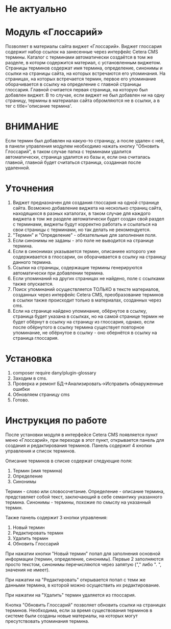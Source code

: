 # Не актуально

# Модуль «Глоссарий»
Позволяет в материалы сайта виджет «Глоссарий». Виджет глоссария содержит набор ссылок на занесенные через интерфейс Cetera CMS термины. Каталог с терминами автоматически создаётся в том же разделе, в которм содержится материал, с установленным виджетом. Страницы терминов содержат имя термина, определение, синонимы и ссылки на страницы сайта, на которых встречаются его упоминания. На страницах, на которых встречается термин, первое его упоминание оборачивается в ссылку на определение с главной страницы глоссария. Главной считается первая страница, на которую был добавлен виджет. В то случае, если виджет не был добавлен ни на одну страницу, термины в материалах сайта обромляются не в ссылки, а в тег <abbr> с title='описание термина'. 

# ВНИМАНИЕ
Если термин был добавлен на какую-то страницу, а после удален с неё, в панели управления модулем необходимо нажать кнопку "Обновить Глоссарий", в таком случае папка с терминами удалится автоматически, страница удалится из базы и, если она считалась главной, главной будет считаться страница, созданная после удаленной.

# Уточнения
1. Виджет предназначен для создания глоссария на одной странице сайта. Возможно добавление виджета на несколько страниц сайта, находящихся в разных каталогах, в таком случае для каждого виджета в том же разделе автоматически будет создан свой раздел с терминами, виджеты будут корректно работать и ссылаться на свои страницы с терминами, но так делать не рекомендуется.
2. "Термин" и "Определение" - обязательные для заполнения поля.
3. Если синонимы не заданы - это поле не выводится на странице термина.
4. Если в синонимах указывается термин, описаниее которого уже содерживается в глоссарии, он оборачивается в ссылку на страницу данного термина.
5. Ссылки на страницы, содержащие термины генерируются автоматически при добавлении термина.
6. Если упоминаний на других страницах не найдено, поле с ссылками также опускается.
7. Поиск упоминаний осуществляется ТОЛЬКО в тексте материалов, созданных через интерфейс Cetera CMS, преобразование терминов в ссылки также происходит только в материалах, созданных через cms.
8. Если на странице найдено упоминание, обёрнутое в ссылку, страница будет указана в ссылках, но на самой странице термин не будет обёрнут в ссылку на страницу из глоссария, однако, если после обёрнутого в ссылку термина существует повторное упоминание, не обёрнутое в ссылку - оно обернётся в ссылку на страница глоссария.

# Установка
1. composer require dany/plugin-glossary
2. Заходим в cms. 
3. Проверка и ремонт БД->Анализировать->Исправить обнаруженные ошибки
4. Обновляем страницу cms
5. Готово.


# Инструкция по работе
После установки модуля в интерфейсе Cetera CMS появляется пункт меню «Глоссарий», при переходе в этот пункт, открывается панель для создания и редактирования терминов. Панель содержит 4 кнопки управления и список терминов.

Описание терминов в списке содержат следующие поля:
1. Термин (имя термина)
2. Определение
3. Синонимы

Термин - слово или словосочетание. 
Определение - описание термина, представляет собой текст, заключающий в себе семантику указанного термина. 
Синонимы - термины, похожие по смыслу на указанный термин.

Также панель содержит 3 кнопки управления:
1. Новый термин
2. Редактировать термин
3. Удалить термин
4. Обновить Глоссарий

При нажатии кнопки "Новый термин" попап для заполнения основной информации (термин, определение, синонимы). Первые 2 заполняются просто текстом, синонимы перечисляются через запятую ("," либо ". ", значения не имеет).

При нажатии на "Редактировать" открывается попап с теми же данными термина, в которой можно осуществить их редактирование.

При нажатии на "Удалить" термин удаляется из глоссария.

Кнопка "Обновить Глоссарий" позволяет обновить ссылки на страницах терминов. Необходима, если за время существования терминов в системе были созданы новые материалы, на которых могут пресутствовать упоминания термина.


